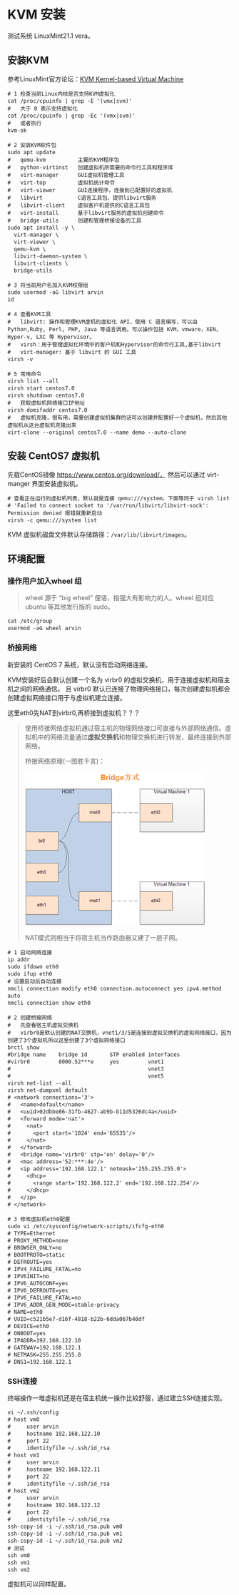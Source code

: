 # KVM 安装

测试系统 LinuxMint21.1 vera。



## 安装KVM

参考LinuxMint官方论坛：[KVM Kernel-based Virtual Machine](https://community.linuxmint.com/tutorial/view/1727)

```shell
# 1 检查当前Linux内核是否支持KVM虚拟化
cat /proc/cpuinfo | grep -E '(vmx|svm)'
# 	大于 0 表示支持虚拟化
cat /proc/cpuinfo | grep -Ec '(vmx|svm)'
# 	或者执行
kvm-ok

# 2 安装KVM软件包
sudo apt update
# 	qemu-kvm          主要的KVM程序包
# 	python-virtinst   创建虚拟机所需要的命令行工具和程序库
# 	virt-manager      GUI虚拟机管理工具
#	virt-top          虚拟机统计命令
#	virt-viewer       GUI连接程序，连接到已配置好的虚拟机
#	libvirt           C语言工具包，提供libvirt服务
#	libvirt-client    虚拟客户机提供的C语言工具包
#	virt-install      基于libvirt服务的虚拟机创建命令
# 	bridge-utils      创建和管理桥接设备的工具
sudo apt install -y \
  virt-manager \
  virt-viewer \
  qemu-kvm \
  libvirt-daemon-system \
  libvirt-clients \
  bridge-utils
  
# 3 将当前用户名加入KVM权限组
sudo usermod -aG libvirt arvin
id

# 4 查看KVM工具
# 	libvirt: 操作和管理KVM虚机的虚拟化 API，使用 C 语言编写，可以由 Python,Ruby, Perl, PHP, Java 等语言调用。可以操作包括 KVM，vmware，XEN，Hyper-v, LXC 等 Hypervisor。
# 	virsh：用于管理虚拟化环境中的客户机和Hypervisor的命令行工具,基于libvirt
# 	virt-manager: 基于 libvirt 的 GUI 工具
virsh -v

# 5 常用命令
virsh list --all
virsh start centos7.0
virsh shutdown centos7.0
# 	获取虚拟机网络接口IP地址
virsh domifaddr centos7.0
# 	虚拟机克隆，很有用，需要创建虚拟机集群的话可以创建并配置好一个虚拟机，然后其他虚拟机从这台虚拟机克隆出来
virt-clone --original centos7.0 --name demo --auto-clone
```



## 安装 CentOS7 虚拟机

先载CentOS镜像 https://www.centos.org/download/， 然后可以通过 virt-manger 界面安装虚拟机。

```shell
# 查看正在运行的虚拟机列表，默认就是连接 qemu:///system，下面等同于 virsh list
# 'Failed to connect socket to '/var/run/libvirt/libvirt-sock': Permission denied 报错就重新启动
virsh -c qemu:///system list
```

KVM 虚拟机磁盘文件默认存储路径：`/var/lib/libvirt/images`。



## 环境配置

### 操作用户加入wheel 组

> wheel 源于 “big wheel” 俚语，指强大有影响力的人。wheel 组对应 ubuntu 等其他发行版的 sudo。

```shell
cat /etc/group
usermod -aG wheel arvin
```

### 桥接网络

新安装的 CentOS 7 系统，默认没有启动网络连接。

KVM安装好后会默认创建一个名为 virbr0 的虚拟交换机，用于连接虚拟机和宿主机之间的网络通信。
且 virbr0 默认已连接了物理网络接口，每次创建虚拟机都会创建虚拟网络接口用于与虚拟机建立连接。

这里eth0先NAT到virbr0,再桥接到虚拟机？？？

> 使用桥接网络虚拟机通过宿主机的物理网络接口可直接与外部网络通信。虚拟机中的网络流量通过**虚拟交换机**和物理交换机进行转发，最终连接到外部网络。
>
> 桥接网络原理(一图胜千言)：
>
> <img src="../../img/libvirt-kvm-bridge-network.png" style="zoom:80%;" />
>
> NAT模式则相当于将宿主机当作路由器又建了一层子网。

```shell
# 1 启动网络连接
ip addr
sudo ifdown eth0
sudo ifup eth0
# 设置启动后自动连接
nmcli connection modify eth0 connection.autoconnect yes ipv4.method auto
nmcli connection show eth0

# 2 创建桥接网络
# 	先查看宿主机虚拟交换机
#	virbr0是默认创建的NAT交换机，vnet1/3/5是连接到虚拟交换机的虚拟网络接口，因为创建了3个虚拟机所以这里创建了3个虚拟网络接口
brctl show
#bridge name	bridge id		STP enabled	interfaces	
#virbr0			8000.52***e		yes			vnet1
#											vnet3
#											vnet5
virsh net-list --all
virsh net-dumpxml default
# <network connections='3'>
#   <name>default</name>
#   <uuid>02dbbe86-31fb-4627-ab9b-b11d5326dc4a</uuid>
#   <forward mode='nat'>
#     <nat>
#       <port start='1024' end='65535'/>
#     </nat>
#   </forward>
#   <bridge name='virbr0' stp='on' delay='0'/>
#   <mac address='52:***:4e'/>
#   <ip address='192.168.122.1' netmask='255.255.255.0'>
#     <dhcp>
#       <range start='192.168.122.2' end='192.168.122.254'/>
#     </dhcp>
#   </ip>
# </network>

# 3 修改虚拟机eth0配置
sudo vi /etc/sysconfig/network-scripts/ifcfg-eth0
# TYPE=Ethernet
# PROXY_METHOD=none
# BROWSER_ONLY=no
# BOOTPROTO=static
# DEFROUTE=yes
# IPV4_FAILURE_FATAL=no
# IPV6INIT=no
# IPV6_AUTOCONF=yes
# IPV6_DEFROUTE=yes
# IPV6_FAILURE_FATAL=no
# IPV6_ADDR_GEN_MODE=stable-privacy
# NAME=eth0
# UUID=c521b5e7-d16f-4818-b22b-6dda067b40df
# DEVICE=eth0
# ONBOOT=yes
# IPADDR=192.168.122.10
# GATEWAY=192.168.122.1
# NETMASK=255.255.255.0
# DNS1=192.168.122.1
```



### SSH连接

终端操作一堆虚拟机还是在宿主机统一操作比较舒服，通过建立SSH连接实现。

```shell
vi ~/.ssh/config
# host vm0
#     user arvin
#     hostname 192.168.122.10
#     port 22
#     identityfile ~/.ssh/id_rsa
# host vm1
#     user arvin
#     hostname 192.168.122.11
#     port 22
#     identityfile ~/.ssh/id_rsa
# host vm2
#     user arvin
#     hostname 192.168.122.12
#     port 22
#     identityfile ~/.ssh/id_rsa
ssh-copy-id -i ~/.ssh/id_rsa.pub vm0
ssh-copy-id -i ~/.ssh/id_rsa.pub vm1
ssh-copy-id -i ~/.ssh/id_rsa.pub vm2
# 测试
ssh vm0
ssh vm1
ssh vm2
```

虚拟机可以同样配置。


